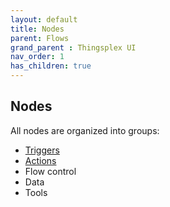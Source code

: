 ```yaml
---
layout: default
title: Nodes
parent: Flows
grand_parent : Thingsplex UI
nav_order: 1
has_children: true
---
```


## Nodes

All nodes are organized into groups:

* [Triggers](triggers.md)
* [Actions](actions.md)
* Flow control
* Data
* Tools
